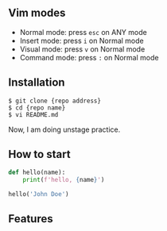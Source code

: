 ## Vim modes

- Normal mode: press `esc` on ANY mode
- Insert mode: press `i` on Normal mode
- Visual mode: press `v` on Normal mode
- Command mode: press `:` on Normal mode

## Installation

```shell
$ git clone {repo address}
$ cd {repo name}
$ vi README.md
```

Now, I am doing unstage practice.

## How to start

```python
def hello(name):
    print(f'hello, {name}')

hello('John Doe')
```

## Features
